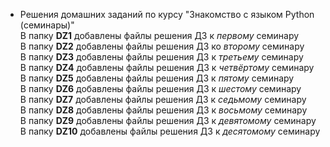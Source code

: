 * Решения домашних заданий по курсу "Знакомство с языком Python (семинары)"  
В папку **DZ1** добавлены файлы решения ДЗ к *первому* семинару  
В папку **DZ2** добавлены файлы решения ДЗ ко *второму* семинару  
В папку **DZ3** добавлены файлы решения ДЗ к *третьему* семинару  
В папку **DZ4** добавлены файлы решения ДЗ к *четвёртому* семинару  
В папку **DZ5** добавлены файлы решения ДЗ к *пятому* семинару  
В папку **DZ6** добавлены файлы решения ДЗ к *шестому* семинару  
В папку **DZ7** добавлены файлы решения ДЗ к *седьмому* семинару  
В папку **DZ8** добавлены файлы решения ДЗ к *восьмому* семинару  
В папку **DZ9** добавлены файлы решения ДЗ к *девятомому* семинару  
В папку **DZ10** добавлены файлы решения ДЗ к *десятомому* семинару 
